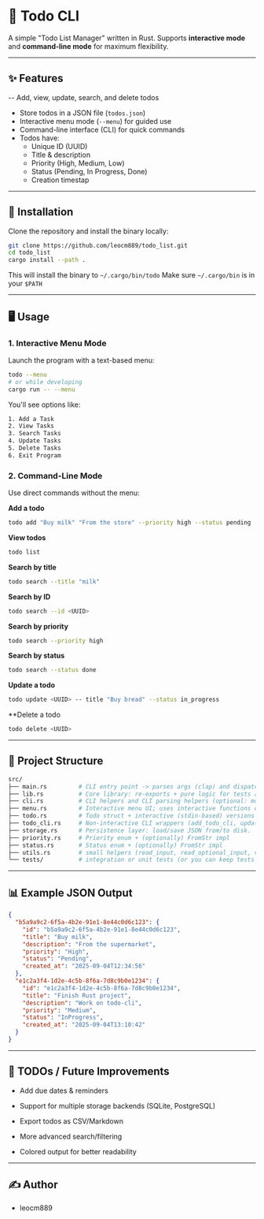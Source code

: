 # 📝 Todo CLI

A simple "Todo List Manager" written in Rust.
Supports **interactive mode** and **command-line mode** for maximum flexibility.

---

## ✨ Features

-- Add, view, update, search, and delete todos
- Store todos in a JSON file (`todos.json`)
- Interactive menu mode (`--menu`) for guided use
- Command-line interface (CLI) for quick commands
- Todos have:
  - Unique ID (UUID)
  - Title & description
  - Priority (High, Medium, Low)
  - Status (Pending, In Progress, Done)
  - Creation timestap

---

## 🚀 Installation

Clone the repository and install the binary locally:

```bash
git clone https://github.com/leocm889/todo_list.git
cd todo_list
cargo install --path .
```

This will install the binary to `~/.cargo/bin/todo`
Make sure `~/.cargo/bin` is in your `$PATH`

--- 

## 🖥️ Usage

### 1. Interactive Menu Mode

Launch the program with a text-based menu:

```bash
todo --menu
# or while developing
cargo run -- --menu
```

You'll see options like:

```bash
1. Add a Task
2. View Tasks
3. Search Tasks
4. Update Tasks
5. Delete Tasks
6. Exit Program
```

### 2. Command-Line Mode

Use direct commands without the menu:

**Add a todo**

```bash
todo add "Buy milk" "From the store" --priority high --status pending
```

**View todos**

```bash
todo list
```

**Search by title**

```bash
todo search --title "milk"
```

**Search by ID**

```bash
todo search --id <UUID>
```

**Search by priority**

```bash
todo search --priority high
```

**Search by status**

```bash
todo search --status done
```

**Update a todo**

```bash
todo update <UUID> -- title "Buy bread" --status in_progress
```

**Delete a todo

```bash
todo delete <UUID>
```

---

## 📂 Project Structure

```bash
src/
├── main.rs         # CLI entry point -> parses args (clap) and dispatches. Handles --menu flag.
├── lib.rs          # Core library: re-exports + pure logic for tests and shared behavior.
├── cli.rs          # CLI helpers and CLI parsing helpers (optional: move clap config here)
├── menu.rs         # Interactive menu UI; uses interactive functions or calls todo_cli wrappers.
├── todo.rs         # Todo struct + interactive (stdin-based) versions of functions (used by menu).
├── todo_cli.rs     # Non-interactive CLI wrappers (add_todo_cli, update_todo_cli, delete_todo_cli).
├── storage.rs      # Persistence layer: load/save JSON from/to disk.
├── priority.rs     # Priority enum + (optionally) FromStr impl
├── status.rs       # Status enum + (optionally) FromStr impl
├── utils.rs        # small helpers (read_input, read_optional_input, validation helpers)
└── tests/          # integration or unit tests (or you can keep tests inside lib.rs)
```

---

## 📊 Example JSON Output

```json
{
  "b5a9a9c2-6f5a-4b2e-91e1-8e44c0d6c123": {
    "id": "b5a9a9c2-6f5a-4b2e-91e1-8e44c0d6c123",
    "title": "Buy milk",
    "description": "From the supermarket",
    "priority": "High",
    "status": "Pending",
    "created_at": "2025-09-04T12:34:56"
  },
  "e1c2a3f4-1d2e-4c5b-8f6a-7d8c9b0e1234": {
    "id": "e1c2a3f4-1d2e-4c5b-8f6a-7d8c9b0e1234",
    "title": "Finish Rust project",
    "description": "Work on todo-cli",
    "priority": "Medium",
    "status": "InProgress",
    "created_at": "2025-09-04T13:10:42"
  }
}
```

---

## 📌 TODOs / Future Improvements

- Add due dates & reminders

- Support for multiple storage backends (SQLite, PostgreSQL)

- Export todos as CSV/Markdown

- More advanced search/filtering

- Colored output for better readability

---

## ✍️ Author

- leocm889
